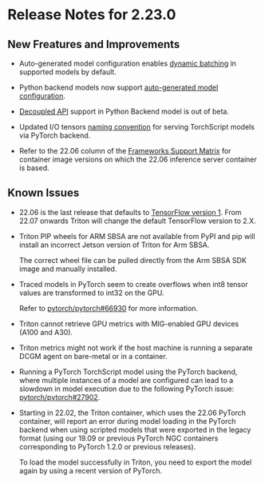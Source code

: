 <!--
# Copyright 2018-2022, NVIDIA CORPORATION & AFFILIATES. All rights reserved.
#
# Redistribution and use in source and binary forms, with or without
# modification, are permitted provided that the following conditions
# are met:
#  * Redistributions of source code must retain the above copyright
#    notice, this list of conditions and the following disclaimer.
#  * Redistributions in binary form must reproduce the above copyright
#    notice, this list of conditions and the following disclaimer in the
#    documentation and/or other materials provided with the distribution.
#  * Neither the name of NVIDIA CORPORATION nor the names of its
#    contributors may be used to endorse or promote products derived
#    from this software without specific prior written permission.
#
# THIS SOFTWARE IS PROVIDED BY THE COPYRIGHT HOLDERS ``AS IS'' AND ANY
# EXPRESS OR IMPLIED WARRANTIES, INCLUDING, BUT NOT LIMITED TO, THE
# IMPLIED WARRANTIES OF MERCHANTABILITY AND FITNESS FOR A PARTICULAR
# PURPOSE ARE DISCLAIMED.  IN NO EVENT SHALL THE COPYRIGHT OWNER OR
# CONTRIBUTORS BE LIABLE FOR ANY DIRECT, INDIRECT, INCIDENTAL, SPECIAL,
# EXEMPLARY, OR CONSEQUENTIAL DAMAGES (INCLUDING, BUT NOT LIMITED TO,
# PROCUREMENT OF SUBSTITUTE GOODS OR SERVICES; LOSS OF USE, DATA, OR
# PROFITS; OR BUSINESS INTERRUPTION) HOWEVER CAUSED AND ON ANY THEORY
# OF LIABILITY, WHETHER IN CONTRACT, STRICT LIABILITY, OR TORT
# (INCLUDING NEGLIGENCE OR OTHERWISE) ARISING IN ANY WAY OUT OF THE USE
# OF THIS SOFTWARE, EVEN IF ADVISED OF THE POSSIBILITY OF SUCH DAMAGE.
-->

# Release Notes for 2.23.0

## New Freatures and Improvements

* Auto-generated model configuration enables 
  [dynamic batching](https://github.com/triton-inference-server/server/blob/r22.06/docs/model_configuration.md#default-max-batch-size-and-dynamic-batcher) 
  in supported models by default.

* Python backend models now support 
  [auto-generated model configuration](https://github.com/triton-inference-server/python_backend/tree/r22.06#auto_complete_config).

* [Decoupled API](https://github.com/triton-inference-server/server/blob/r22.06/docs/decoupled_models.md#python-model-using-python-backend) 
  support in Python Backend model is out of beta.

* Updated I/O tensors 
  [naming convention](https://github.com/triton-inference-server/server/blob/main/docs/model_configuration.md#special-conventions-for-pytorch-backend) 
  for serving TorchScript models via PyTorch backend.

* Refer to the 22.06 column of the 
  [Frameworks Support Matrix](https://docs.nvidia.com/deeplearning/frameworks/support-matrix/index.html) 
  for container image versions on which the 22.06 inference server container is based.

## Known Issues

* 22.06 is the last release that defaults to 
  [TensorFlow version 1](https://github.com/triton-inference-server/tensorflow_backend/tree/r22.06#--backend-configtensorflowversionint). 
  From 22.07 onwards Triton will change the default TensorFlow version to 2.X.

* Triton PIP wheels for ARM SBSA are not available from PyPI and pip will 
  install an incorrect Jetson version of Triton for Arm SBSA. 
  
  The correct wheel file can be pulled directly from the Arm SBSA SDK image and 
  manually installed.

* Traced models in PyTorch seem to create overflows when int8 tensor values are 
  transformed to int32 on the GPU. 
  
  Refer to [pytorch/pytorch#66930](http://pytorch/pytorch#66930) for more 
  information.

* Triton cannot retrieve GPU metrics with MIG-enabled GPU devices (A100 and A30).

* Triton metrics might not work if the host machine is running a separate DCGM 
  agent on bare-metal or in a container.

* Running a PyTorch TorchScript model using the PyTorch backend, where multiple 
  instances of a model are configured can lead to a slowdown in model execution 
  due to the following PyTorch issue: 
  [pytorch/pytorch#27902](http://pytorch/pytorch#27902).

* Starting in 22.02, the Triton container, which uses the 22.06 PyTorch 
  container, will report an error during model loading in the PyTorch backend 
  when using scripted models that were exported in the legacy format (using our 
  19.09 or previous PyTorch NGC containers corresponding to PyTorch 1.2.0 or 
  previous releases). 
  
  To load the model successfully in Triton, you need to export the model again 
  by using a recent version of PyTorch.
